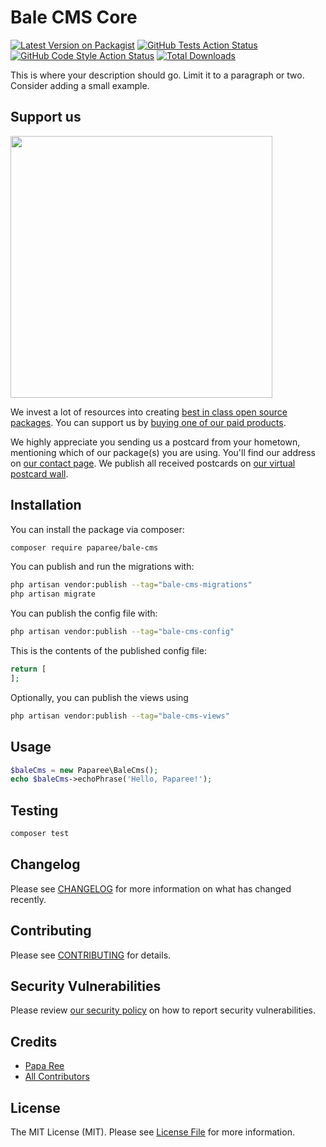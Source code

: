 # Bale CMS Core

[![Latest Version on Packagist](https://img.shields.io/packagist/v/paparee/bale-cms.svg?style=flat-square)](https://packagist.org/packages/paparee/bale-cms)
[![GitHub Tests Action Status](https://img.shields.io/github/actions/workflow/status/paparee/bale-cms/run-tests.yml?branch=main&label=tests&style=flat-square)](https://github.com/paparee/bale-cms/actions?query=workflow%3Arun-tests+branch%3Amain)
[![GitHub Code Style Action Status](https://img.shields.io/github/actions/workflow/status/paparee/bale-cms/fix-php-code-style-issues.yml?branch=main&label=code%20style&style=flat-square)](https://github.com/paparee/bale-cms/actions?query=workflow%3A"Fix+PHP+code+style+issues"+branch%3Amain)
[![Total Downloads](https://img.shields.io/packagist/dt/paparee/bale-cms.svg?style=flat-square)](https://packagist.org/packages/paparee/bale-cms)

This is where your description should go. Limit it to a paragraph or two. Consider adding a small example.

## Support us

[<img src="https://github-ads.s3.eu-central-1.amazonaws.com/bale-cms.jpg?t=1" width="419px" />](https://spatie.be/github-ad-click/bale-cms)

We invest a lot of resources into creating [best in class open source packages](https://spatie.be/open-source). You can support us by [buying one of our paid products](https://spatie.be/open-source/support-us).

We highly appreciate you sending us a postcard from your hometown, mentioning which of our package(s) you are using. You'll find our address on [our contact page](https://spatie.be/about-us). We publish all received postcards on [our virtual postcard wall](https://spatie.be/open-source/postcards).

## Installation

You can install the package via composer:

```bash
composer require paparee/bale-cms
```

You can publish and run the migrations with:

```bash
php artisan vendor:publish --tag="bale-cms-migrations"
php artisan migrate
```

You can publish the config file with:

```bash
php artisan vendor:publish --tag="bale-cms-config"
```

This is the contents of the published config file:

```php
return [
];
```

Optionally, you can publish the views using

```bash
php artisan vendor:publish --tag="bale-cms-views"
```

## Usage

```php
$baleCms = new Paparee\BaleCms();
echo $baleCms->echoPhrase('Hello, Paparee!');
```

## Testing

```bash
composer test
```

## Changelog

Please see [CHANGELOG](CHANGELOG.md) for more information on what has changed recently.

## Contributing

Please see [CONTRIBUTING](CONTRIBUTING.md) for details.

## Security Vulnerabilities

Please review [our security policy](../../security/policy) on how to report security vulnerabilities.

## Credits

- [Papa Ree](https://github.com/paparee)
- [All Contributors](../../contributors)

## License

The MIT License (MIT). Please see [License File](LICENSE.md) for more information.
